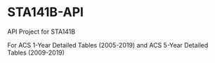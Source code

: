 # STA141B-API
API Project for STA141B

For ACS 1-Year Detailed Tables (2005-2019) and ACS 5-Year Detailed Tables (2009-2019)
